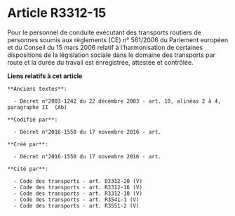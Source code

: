 # Article R3312-15

Pour le personnel de conduite exécutant des transports routiers de personnes soumis aux règlements (CE) n° 561/2006 du
Parlement européen et du Conseil du 15 mars 2006 relatif à l'harmonisation de certaines dispositions de la législation
sociale dans le domaine des transports par route et la durée du travail est enregistrée, attestée et contrôlée.

**Liens relatifs à cet article**

	**Anciens textes**:

	  - Décret n°2003-1242 du 22 décembre 2003 - art. 10, alinéas 2 à 4, paragraphe II  (Ab)

	**Codifié par**:

	  - Décret n°2016-1550 du 17 novembre 2016 - art.

	**Créé par**:

	  - Décret n°2016-1550 du 17 novembre 2016 - art.

	**Cité par**:

	  - Code des transports - art. D3312-20 (V)
	  - Code des transports - art. R3312-16 (V)
	  - Code des transports - art. R3312-18 (V)
	  - Code des transports - art. R3541-1 (V)
	  - Code des transports - art. R3551-2 (V)
